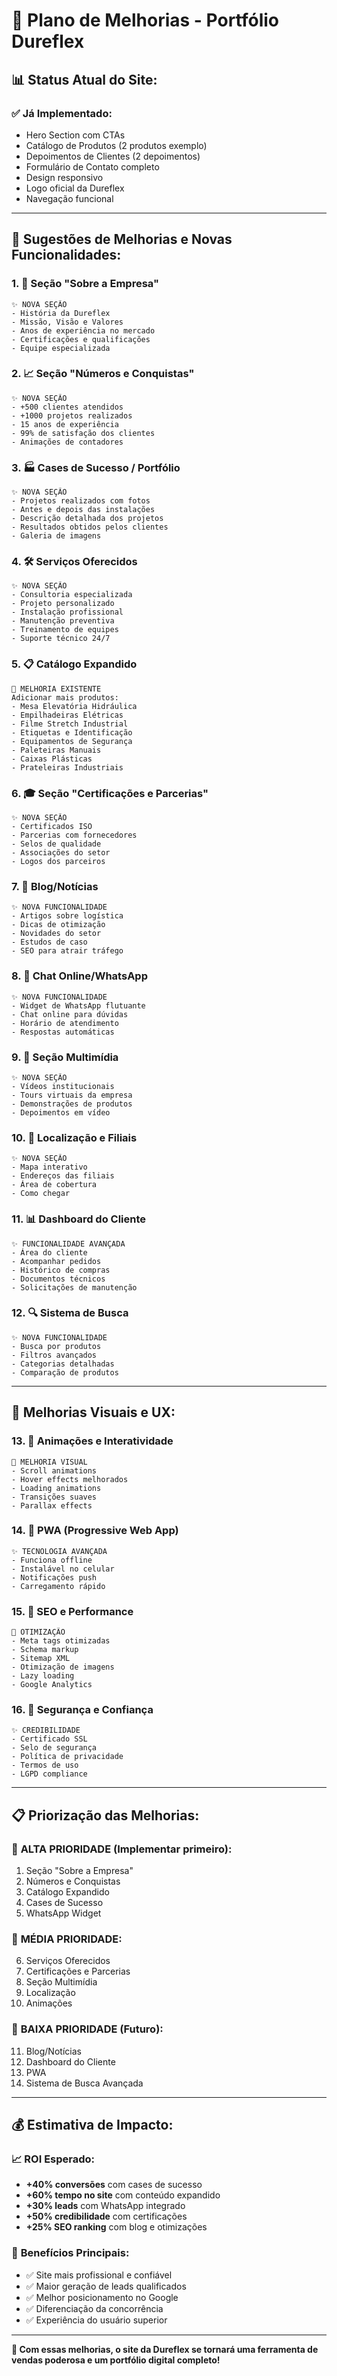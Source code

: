 # 🚀 Plano de Melhorias - Portfólio Dureflex

## 📊 **Status Atual do Site:**

### ✅ **Já Implementado:**
- Hero Section com CTAs
- Catálogo de Produtos (2 produtos exemplo)
- Depoimentos de Clientes (2 depoimentos)
- Formulário de Contato completo
- Design responsivo
- Logo oficial da Dureflex
- Navegação funcional

---

## 🎯 **Sugestões de Melhorias e Novas Funcionalidades:**

### 1. 🏢 **Seção "Sobre a Empresa"**
```
✨ NOVA SEÇÃO
- História da Dureflex
- Missão, Visão e Valores
- Anos de experiência no mercado
- Certificações e qualificações
- Equipe especializada
```

### 2. 📈 **Seção "Números e Conquistas"**
```
✨ NOVA SEÇÃO
- +500 clientes atendidos
- +1000 projetos realizados
- 15 anos de experiência
- 99% de satisfação dos clientes
- Animações de contadores
```

### 3. 🏭 **Cases de Sucesso / Portfólio**
```
✨ NOVA SEÇÃO
- Projetos realizados com fotos
- Antes e depois das instalações
- Descrição detalhada dos projetos
- Resultados obtidos pelos clientes
- Galeria de imagens
```

### 4. 🛠️ **Serviços Oferecidos**
```
✨ NOVA SEÇÃO
- Consultoria especializada
- Projeto personalizado
- Instalação profissional
- Manutenção preventiva
- Treinamento de equipes
- Suporte técnico 24/7
```

### 5. 📋 **Catálogo Expandido**
```
🔧 MELHORIA EXISTENTE
Adicionar mais produtos:
- Mesa Elevatória Hidráulica
- Empilhadeiras Elétricas
- Filme Stretch Industrial
- Etiquetas e Identificação
- Equipamentos de Segurança
- Paleteiras Manuais
- Caixas Plásticas
- Prateleiras Industriais
```

### 6. 🎓 **Seção "Certificações e Parcerias"**
```
✨ NOVA SEÇÃO
- Certificados ISO
- Parcerias com fornecedores
- Selos de qualidade
- Associações do setor
- Logos dos parceiros
```

### 7. 📰 **Blog/Notícias**
```
✨ NOVA FUNCIONALIDADE
- Artigos sobre logística
- Dicas de otimização
- Novidades do setor
- Estudos de caso
- SEO para atrair tráfego
```

### 8. 💬 **Chat Online/WhatsApp**
```
✨ NOVA FUNCIONALIDADE
- Widget de WhatsApp flutuante
- Chat online para dúvidas
- Horário de atendimento
- Respostas automáticas
```

### 9. 🎥 **Seção Multimídia**
```
✨ NOVA SEÇÃO
- Vídeos institucionais
- Tours virtuais da empresa
- Demonstrações de produtos
- Depoimentos em vídeo
```

### 10. 📍 **Localização e Filiais**
```
✨ NOVA SEÇÃO
- Mapa interativo
- Endereços das filiais
- Área de cobertura
- Como chegar
```

### 11. 📊 **Dashboard do Cliente**
```
✨ FUNCIONALIDADE AVANÇADA
- Área do cliente
- Acompanhar pedidos
- Histórico de compras
- Documentos técnicos
- Solicitações de manutenção
```

### 12. 🔍 **Sistema de Busca**
```
✨ NOVA FUNCIONALIDADE
- Busca por produtos
- Filtros avançados
- Categorias detalhadas
- Comparação de produtos
```

---

## 🎨 **Melhorias Visuais e UX:**

### 13. 🌟 **Animações e Interatividade**
```
🔧 MELHORIA VISUAL
- Scroll animations
- Hover effects melhorados
- Loading animations
- Transições suaves
- Parallax effects
```

### 14. 📱 **PWA (Progressive Web App)**
```
✨ TECNOLOGIA AVANÇADA
- Funciona offline
- Instalável no celular
- Notificações push
- Carregamento rápido
```

### 15. 🎯 **SEO e Performance**
```
🔧 OTIMIZAÇÃO
- Meta tags otimizadas
- Schema markup
- Sitemap XML
- Otimização de imagens
- Lazy loading
- Google Analytics
```

### 16. 🔐 **Segurança e Confiança**
```
✨ CREDIBILIDADE
- Certificado SSL
- Selo de segurança
- Política de privacidade
- Termos de uso
- LGPD compliance
```

---

## 📋 **Priorização das Melhorias:**

### 🚀 **ALTA PRIORIDADE (Implementar primeiro):**
1. Seção "Sobre a Empresa"
2. Números e Conquistas
3. Catálogo Expandido
4. Cases de Sucesso
5. WhatsApp Widget

### 🔶 **MÉDIA PRIORIDADE:**
6. Serviços Oferecidos
7. Certificações e Parcerias
8. Seção Multimídia
9. Localização
10. Animações

### 🔸 **BAIXA PRIORIDADE (Futuro):**
11. Blog/Notícias
12. Dashboard do Cliente
13. PWA
14. Sistema de Busca Avançada

---

## 💰 **Estimativa de Impacto:**

### 📈 **ROI Esperado:**
- **+40% conversões** com cases de sucesso
- **+60% tempo no site** com conteúdo expandido  
- **+30% leads** com WhatsApp integrado
- **+50% credibilidade** com certificações
- **+25% SEO ranking** com blog e otimizações

### 🎯 **Benefícios Principais:**
- ✅ Site mais profissional e confiável
- ✅ Maior geração de leads qualificados
- ✅ Melhor posicionamento no Google
- ✅ Diferenciação da concorrência
- ✅ Experiência do usuário superior

---

**🎉 Com essas melhorias, o site da Dureflex se tornará uma ferramenta de vendas poderosa e um portfólio digital completo!**
